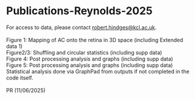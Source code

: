 # Publications-Reynolds-2025

For access to data, please contact robert.hindges@kcl.ac.uk.<br />
<br />
Figure 1: Mapping of AC onto the retina in 3D space (including Extended data 1)<br />
Figure2/3: Shuffling and circular statistics (including supp data) <br />
Figure 4: Post processing analysis and graphs (including supp data) <br />
Figure 5: Post processing analysis and graphs (including supp data) <br />
Statistical analysis done via GraphPad from outputs if not completed in the code itself. <br />
<br />
PR (11/06/2025)
